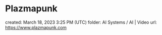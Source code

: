 # Plazmapunk

created: March 18, 2023 3:25 PM (UTC)
folder: AI Systems / AI | Video
url: https://www.plazmapunk.com
